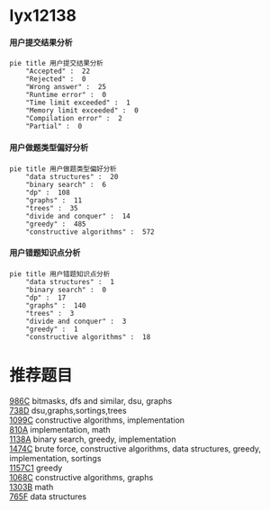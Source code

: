 # lyx12138

<!-- tabs:start -->



#### **用户提交结果分析**

```mermaid
pie title 用户提交结果分析
    "Accepted" :  22
    "Rejected" :  0
    "Wrong answer" :  25
    "Runtime error" :  0
    "Time limit exceeded" :  1
    "Memory limit exceeded" :  0
    "Compilation error" :  2
    "Partial" :  0
```

#### **用户做题类型偏好分析**

```mermaid
pie title 用户做题类型偏好分析
    "data structures" :  20
    "binary search" :  6
    "dp" :  108
    "graphs" :  11
    "trees" :  35
    "divide and conquer" :  14
    "greedy" :  485
    "constructive algorithms" :  572
```
#### **用户错题知识点分析**

```mermaid
pie title 用户错题知识点分析
    "data structures" :  1
    "binary search" :  0
    "dp" :  17
    "graphs" :  140
    "trees" :  3
    "divide and conquer" :  3
    "greedy" :  1
    "constructive algorithms" :  18
```



<!-- tabs:end -->
# 推荐题目
[986C](https://codeforces.com/contest/986/problem/C)		bitmasks,
                        dfs and similar,
                        dsu,
                        graphs		  
[738D](https://codeforces.com/contest/738/problem/D)		dsu,graphs,sortings,trees		  
[1099C](https://codeforces.com/contest/1099/problem/C)		constructive algorithms,
                        implementation		  
[810A](https://codeforces.com/contest/810/problem/A)		implementation,
                        math		  
[1138A](https://codeforces.com/contest/1138/problem/A)		binary search,
                        greedy,
                        implementation		  
[1474C](https://codeforces.com/contest/1474/problem/C)		brute force,
                        constructive algorithms,
                        data structures,
                        greedy,
                        implementation,
                        sortings		  
[1157C1](https://codeforces.com/contest/1157C/problem/1)		greedy		  
[1068C](https://codeforces.com/contest/1068/problem/C)		constructive algorithms,
                        graphs		  
[1303B](https://codeforces.com/contest/1303/problem/B)		math		  
[765F](https://codeforces.com/contest/765/problem/F)		data structures		  

